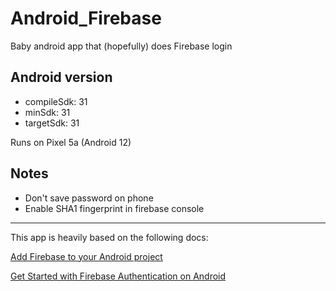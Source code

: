 # Android_Firebase
Baby android app that (hopefully) does Firebase login

## Android version
- compileSdk: 31
- minSdk: 31
- targetSdk: 31

Runs on Pixel 5a (Android 12)

## Notes
- Don't save password on phone
- Enable SHA1 fingerprint in firebase console

---
This app is heavily based on the following docs:

[Add Firebase to your Android project](https://firebase.google.com/docs/android/setup)

[Get Started with Firebase Authentication on Android](https://firebase.google.com/docs/auth/android/start#kotlin+ktx)
